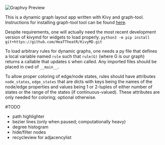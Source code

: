 ![Graphvy Preview](preview.gif)

This is a dynamic graph layout app written with Kivy and graph-tool.  Instructions for installing graph-tool tool can
be found [here](https://graph-tool.skewed.de/).

Despite requirements, one will actually need the most recent development version of kivymd for widgets to load properly.
`python3 -m pip install git+https://github.com/HeaTTheatR/KivyMD.git`

To load arbitrary rules for dynamic graphs, one needs a py file that defines a local variable named `rule` such that
`rule(G)` (where G is our graph) returns a callable that updates `G` when called.  Any imported files should be placed
in cwd of `__main__`.

To allow proper coloring of edge/node states, rules should have attributes `node_states`, `edge_states` that are dicts
with keys being the names of the node/edge properties and values being 1 or 2-tuples of either number of states or the
range of the states (if continuous-valued).  These attributes are only needed for coloring; optional otherwise.

#TODO

* path highlighter
* bezier lines (only when paused; computationally heavy)
* degree histogram
* hide/filter nodes
* recycleview for adjacencylist
